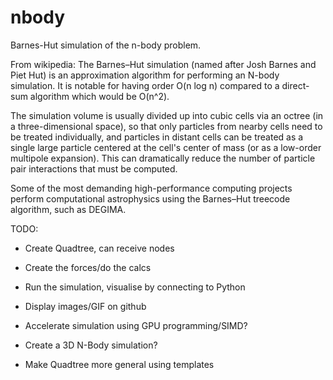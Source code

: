 # nbody

Barnes-Hut simulation of the n-body problem.

From wikipedia:
The Barnes–Hut simulation (named after Josh Barnes and Piet Hut) is an approximation algorithm for performing an N-body simulation. It is notable for having order O(n log n) compared to a direct-sum algorithm which would be O(n^2).

The simulation volume is usually divided up into cubic cells via an octree (in a three-dimensional space), so that only particles from nearby cells need to be treated individually, and particles in distant cells can be treated as a single large particle centered at the cell's center of mass (or as a low-order multipole expansion). This can dramatically reduce the number of particle pair interactions that must be computed.

Some of the most demanding high-performance computing projects perform computational astrophysics using the Barnes–Hut treecode algorithm, such as DEGIMA.

TODO:
- Create Quadtree, can receive nodes
- Create the forces/do the calcs
- Run the simulation, visualise by connecting to Python
- Display images/GIF on github

- Accelerate simulation using GPU programming/SIMD?
- Create a 3D N-Body simulation?
- Make Quadtree more general using templates